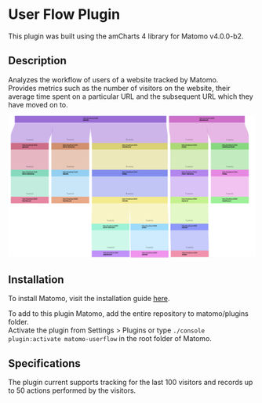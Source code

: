 # User Flow Plugin

This plugin was built using the amCharts 4 library for Matomo v4.0.0-b2. 

## Description

Analyzes the workflow of users of a website tracked by Matomo.  
Provides metrics such as the number of visitors on the website, 
their average time spent on a particular URL and the subsequent URL
which they have moved on to.

![UI Example](./images/UI.png)

## Installation

To install Matomo, visit the installation guide [here](https://matomo.org/docs/installation/).

To add to this plugin Matomo, add the entire repository to matomo/plugins folder.  
Activate the plugin from Settings > Plugins or type
`./console plugin:activate matomo-userflow` in the root folder of Matomo.

## Specifications

The plugin current supports tracking for the last 100 visitors and records up to 50 actions
performed by the visitors. 
